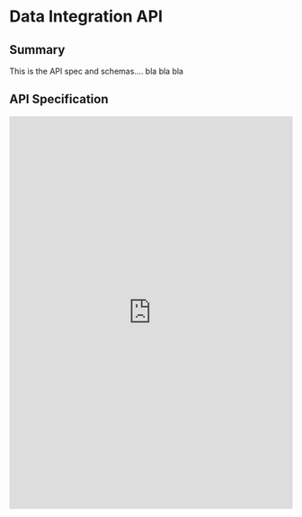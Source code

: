 # Data Integration API

## Summary

This is the API spec and schemas.... bla bla bla
 
## API Specification

<iframe src="https://test.latrup.net/uve-developer-portal/.swaggerui/?urls.primaryName=dataIntegration" style="width: 100%; height:700px; border:0px" />
<!-- <iframe src="https://apireference.internal-uvesolutions.com/integrations-api#tag/integration/operation/ActividadesAcciones" style="width: 100%; height:700px; border:0px" /> -->


